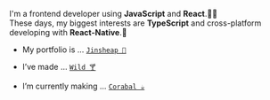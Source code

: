 I'm a frontend developer using **JavaScript** and **React**.🧚‍♀️ <br>
These days, my biggest interests are **TypeScript** and cross-platform developing with **React-Native**.📱 <br>

- My portfolio is ... [`Jinsheap 🍲`](https://jinsheap-portfolio.vercel.app/) 

- I’ve made ... [`Wild 🍸`](https://wild-rho.vercel.app/)

- I’m currently making ... [`Corabal ☕` ](https://github.com/team-mokcha/corabal-beta)

